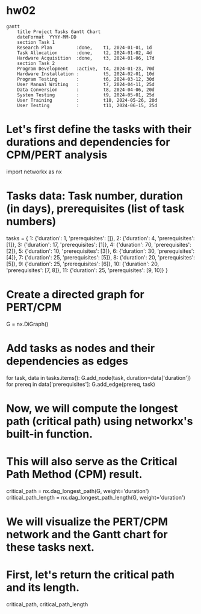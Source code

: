 # hw02
```mermaid
gantt
    title Project Tasks Gantt Chart
    dateFormat  YYYY-MM-DD
    section Task 1
    Research Plan         :done,    t1, 2024-01-01, 1d
    Task Allocation       :done,    t2, 2024-01-02, 4d
    Hardware Acquisition  :done,    t3, 2024-01-06, 17d
    section Task 2
    Program Development   :active,  t4, 2024-01-23, 70d
    Hardware Installation :         t5, 2024-02-01, 10d
    Program Testing       :         t6, 2024-03-12, 30d
    User Manual Writing   :         t7, 2024-04-11, 25d
    Data Conversion       :         t8, 2024-04-06, 20d
    System Testing        :         t9, 2024-05-01, 25d
    User Training         :         t10, 2024-05-26, 20d
    User Testing          :         t11, 2024-06-15, 25d
```
# Let's first define the tasks with their durations and dependencies for CPM/PERT analysis
import networkx as nx

# Tasks data: Task number, duration (in days), prerequisites (list of task numbers)
tasks = {
    1: {'duration': 1, 'prerequisites': []},
    2: {'duration': 4, 'prerequisites': [1]},
    3: {'duration': 17, 'prerequisites': [1]},
    4: {'duration': 70, 'prerequisites': [2]},
    5: {'duration': 10, 'prerequisites': [3]},
    6: {'duration': 30, 'prerequisites': [4]},
    7: {'duration': 25, 'prerequisites': [5]},
    8: {'duration': 20, 'prerequisites': [5]},
    9: {'duration': 25, 'prerequisites': [6]},
    10: {'duration': 20, 'prerequisites': [7, 8]},
    11: {'duration': 25, 'prerequisites': [9, 10]}
}

# Create a directed graph for PERT/CPM
G = nx.DiGraph()

# Add tasks as nodes and their dependencies as edges
for task, data in tasks.items():
    G.add_node(task, duration=data['duration'])
    for prereq in data['prerequisites']:
        G.add_edge(prereq, task)

# Now, we will compute the longest path (critical path) using networkx's built-in function.
# This will also serve as the Critical Path Method (CPM) result.
critical_path = nx.dag_longest_path(G, weight='duration')
critical_path_length = nx.dag_longest_path_length(G, weight='duration')

# We will visualize the PERT/CPM network and the Gantt chart for these tasks next.
# First, let's return the critical path and its length.
critical_path, critical_path_length
